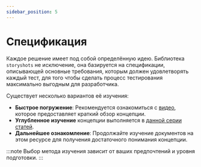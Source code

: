 ```yaml
---
sidebar_position: 5
---
```


# Спецификация

Каждое решение имеет под собой определённую идею. Библиотека `storyshots` не исключение, она базируется на спецификации,
описывающей основные требования, которым должен удовлетворять каждый тест, для того чтобы сделать процесс тестирования
максимально выгодным для разработчика.

Существует несколько вариантов её изучения:

- **Быстрое погружение**: Рекомендуется ознакомиться с [видео](https://www.youtube.com/watch?v=2qyVwG1rL9I), которое
  предоставляет краткий обзор концепции.
- **Углубленное изучение** концепции выполняется в [данной серии статей](https://habr.com/ru/companies/reksoft/articles/773810/).
- **Дальнейшее ознакомление**: Продолжайте изучение документов на этом ресурсе для получения достаточного понимания
  концепции.

:::note
Выбор метода изучения зависит от ваших предпочтений и уровня подготовки.
:::
